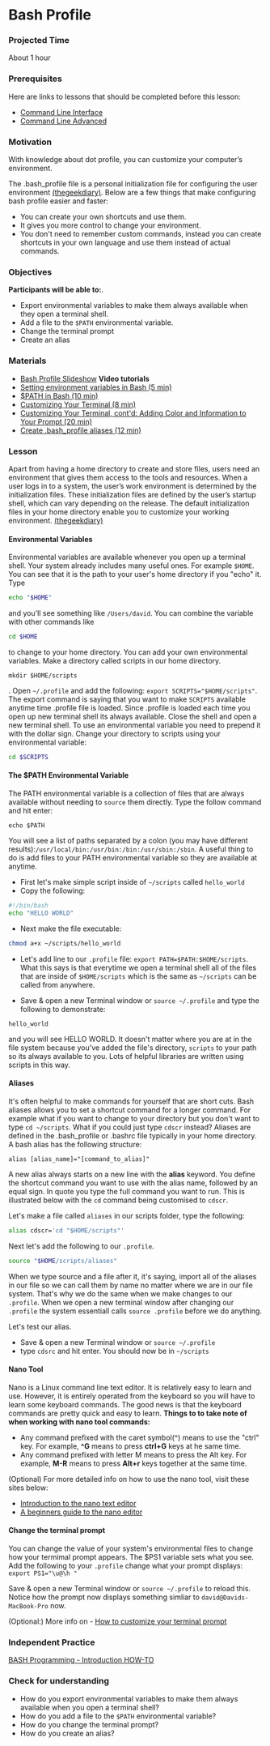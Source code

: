 # Bash Profile

### Projected Time
About 1 hour

### Prerequisites

Here are links to lessons that should be completed before this lesson:

- [Command Line Interface](/command-line/command-line-interface.md)
- [Command Line Advanced](/command-line/command-line-advanced.md)

### Motivation

With knowledge about dot profile, you can customize your computer’s environment.

The .bash_profile file is a personal initialization file for configuring the user environment [(thegeekdiary)](https://www.thegeekdiary.com/what-is-the-purpose-of-bash_profile-file-under-user-home-directory-in-linux/).
Below are a few things that make configuring bash profile easier and faster:
- You can create your own shortcuts and use them.
- It gives you more control to change your environment.
- You don't need to remember custom commands, instead you can create shortcuts in your own language and use them instead of actual commands.


### Objectives

**Participants will be able to:**.
- Export environmental variables to make them always available when they open a terminal shell.
- Add a file to the `$PATH` environmental variable.
- Change the terminal prompt
- Create an alias 

### Materials
- [Bash Profile Slideshow](https://docs.google.com/presentation/d/1FeHmZRNz4ZgpGAfDAIHXNitofon3Uy-h13uCcyy2FuE/)
**Video tutorials**
- [Setting environment variables in Bash (5 min)](https://youtu.be/5iWhQWVXosU)
- [$PATH in Bash (10 min)](https://youtu.be/rJMFxIbDe-g)
- [Customizing Your Terminal (8 min)](https://youtu.be/vDOVEDl2z84)
- [Customizing Your Terminal, cont'd: Adding Color and Information to Your Prompt (20 min)](https://youtu.be/LXgXV7YmSiU)
- [Create .bash_profile aliases (12 min)](https://youtu.be/0liXeoADU6A)

### Lesson

Apart from having a home directory to create and store files, users need an environment that gives them access to the tools and resources. When a user logs in to a system, the user’s work environment is determined by the initialization files. These initialization files are defined by the user’s startup shell, which can vary depending on the release. The default initialization files in your home directory enable you to customize your working environment.
[(thegeekdiary)](https://www.thegeekdiary.com/what-is-the-purpose-of-bash_profile-file-under-user-home-directory-in-linux/)

#### Environmental Variables
Environmental variables are available whenever you open up a terminal shell. Your system
already includes many useful ones. For example `$HOME`.
You can see that it is the path to your user's home directory if you "echo" it. Type 

```bash
echo "$HOME"
``` 

and you'll see something like `/Users/david`. You can combine the variable with other commands like

```bash
cd $HOME
```

to change to your home directory. You can add your own environmental variables. Make a directory called scripts in our home directory.

```
mkdir $HOME/scripts
``` 

. Open `~/.profile` and add the following: `export SCRIPTS="$HOME/scripts"`. 
The export command is saying that you want to make `SCRIPTS` available anytime time .profile file is loaded. Since
.profile is loaded each time you open up new terminal shell its always available.
Close the shell and open a new terminal shell. 
To use an environmental variable you need to  prepend it with the dollar sign. 
Change your directory to scripts using your environmental variable: 

```bash
cd $SCRIPTS
```

#### The $PATH Environmental Variable

The PATH environmental variable is a collection of files that are always available without needing to `source`
them directly. Type the follow command and hit enter: 

```
echo $PATH
```

You will see a list of paths separated by a colon (you may have different results):`/usr/local/bin:/usr/bin:/bin:/usr/sbin:/sbin`. 
A useful thing to do is add files to your PATH environmental variable so they are available at anytime.

- First let's make simple script inside of `~/scripts` called `hello_world`
- Copy the following:

```bash
#!/bin/bash
echo "HELLO WORLD"
```

- Next make the file executable: 

```bash
chmod a+x ~/scripts/hello_world
```

- Let's add line to our `.profile` file: `export PATH=$PATH:$HOME/scripts`. What this says is that everytime we open
a terminal shell all of the files that are inside of `$HOME/scripts` which is the same as `~/scripts` can be called
from anywhere. 

- Save & open a new Terminal window or `source ~/.profile` and type the following to demonstrate:
                                                                                                                     
```
hello_world
```                                                            

and you will see HELLO WORLD. It doesn't matter where you are at in
the file system because you've added the file's directory, `scripts` to your path so its always available to you. Lots
of helpful libraries are written using scripts in this way.

#### Aliases

It's often helpful to make commands for yourself that are short cuts. Bash aliases allows you to set a shortcut command for a longer command. For example what if you want to change to your directory but you don't want to type `cd ~/scripts`. What if you could just type `cdscr` instead? Aliases are defined in the .bash_profile or .bashrc file typically in your home directory. 
A bash alias has the following structure:

`alias [alias_name]="[command_to_alias]"`

A new alias always starts on a new line with the **alias** keyword. You define the shortcut command you want to use with the alias name, followed by an equal sign. In quote you type the full command you want to run. This is illustrated below with the `cd` command being customised to `cdscr`.

Let's make a file called `aliases` in our scripts folder, type the following:

```bash
alias cdscr='cd "$HOME/scripts"'
```

Next let's add the following to our `.profile`. 

```bash
source "$HOME/scripts/aliases"
```

When we type source and a file after it, it's saying, import all of the aliases in our file so we can call them
by name no matter where we are in our file system. That's why we do the same when we make changes to our `.profile`. 
When we open a new terminal window after changing our `.profile` the system essentiall calls `source .profile` before
we do anything. 

Let's test our alias.
- Save & open a new Terminal window or `source ~/.profile` 
- type ```cdsrc``` and hit enter. You should now be in `~/scripts`

#### Nano Tool
Nano is a Linux command line text editor. It is relatively easy to learn and use. However, it is entirely operated from the keyboard so you will have to learn some keyboard commands. The good news is that the keyboard commands are pretty quick and easy to learn.
**Things to to take note of when working with nano tool commands:**
- Any command prefixed with the caret symbol(^) means to use the "ctrl" key. For example, **^G** means to press **ctrl+G** keys at he same time.
- Any command prefixed with letter M means to press the Alt key. For example, **M-R** means to press **Alt+r** keys together at the same time.

(Optional) For more detailed info on how to use the nano tool, visit these sites below:
- [Introduction to the nano text editor](https://staffwww.fullcoll.edu/sedwards/Nano/IntroToNano.html)
- [A beginners guide to the nano editor](https://www.lifewire.com/beginners-guide-to-nano-editor-3859002)

#### Change the terminal prompt
You can change the value of your system's environmental files to change how your termimal prompt appears.
The $PS1 variable sets what you see. 
Add the following to your `.profile` change what your prompt displays: `export PS1="\u@\h "`

Save & open a new Terminal window or `source ~/.profile` to reload this. Notice how the prompt now displays 
something simliar to `david@Davids-MacBook-Pro` now.

(Optional:) More info on - [How to customize your terminal prompt](http://osxdaily.com/2006/12/11/how-to-customize-your-terminal-prompt/)

### Independent Practice
[BASH Programming - Introduction HOW-TO](http://tldp.org/HOWTO/Bash-Prog-Intro-HOWTO.html)

### Check for understanding
- How do you export environmental variables to make them always available when you open a terminal shell?
- How do you add a file to the `$PATH` environmental variable?
- How do you change the terminal prompt?
- How do you create an alias?